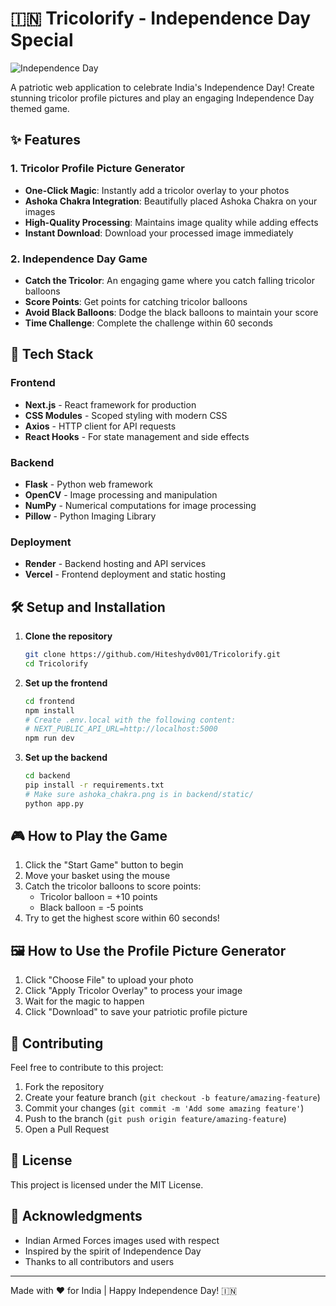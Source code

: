 # 🇮🇳 Tricolorify - Independence Day Special

![Independence Day](public/indian-armed-forces.jpg)

A patriotic web application to celebrate India's Independence Day! Create stunning tricolor profile pictures and play an engaging Independence Day themed game.

## ✨ Features

### 1. Tricolor Profile Picture Generator
- **One-Click Magic**: Instantly add a tricolor overlay to your photos
- **Ashoka Chakra Integration**: Beautifully placed Ashoka Chakra on your images
- **High-Quality Processing**: Maintains image quality while adding effects
- **Instant Download**: Download your processed image immediately

### 2. Independence Day Game
- **Catch the Tricolor**: An engaging game where you catch falling tricolor balloons
- **Score Points**: Get points for catching tricolor balloons
- **Avoid Black Balloons**: Dodge the black balloons to maintain your score
- **Time Challenge**: Complete the challenge within 60 seconds

## 🚀 Tech Stack

### Frontend
- **Next.js** - React framework for production
- **CSS Modules** - Scoped styling with modern CSS
- **Axios** - HTTP client for API requests
- **React Hooks** - For state management and side effects

### Backend
- **Flask** - Python web framework
- **OpenCV** - Image processing and manipulation
- **NumPy** - Numerical computations for image processing
- **Pillow** - Python Imaging Library

### Deployment
- **Render** - Backend hosting and API services
- **Vercel** - Frontend deployment and static hosting

## 🛠️ Setup and Installation

1. **Clone the repository**
   ```bash
   git clone https://github.com/Hiteshydv001/Tricolorify.git
   cd Tricolorify
   ```

2. **Set up the frontend**
   ```bash
   cd frontend
   npm install
   # Create .env.local with the following content:
   # NEXT_PUBLIC_API_URL=http://localhost:5000
   npm run dev
   ```

3. **Set up the backend**
   ```bash
   cd backend
   pip install -r requirements.txt
   # Make sure ashoka_chakra.png is in backend/static/
   python app.py
   ```

## 🎮 How to Play the Game

1. Click the "Start Game" button to begin
2. Move your basket using the mouse
3. Catch the tricolor balloons to score points:
   - Tricolor balloon = +10 points
   - Black balloon = -5 points
4. Try to get the highest score within 60 seconds!

## 🖼️ How to Use the Profile Picture Generator

1. Click "Choose File" to upload your photo
2. Click "Apply Tricolor Overlay" to process your image
3. Wait for the magic to happen
4. Click "Download" to save your patriotic profile picture

## 🌟 Contributing

Feel free to contribute to this project:

1. Fork the repository
2. Create your feature branch (`git checkout -b feature/amazing-feature`)
3. Commit your changes (`git commit -m 'Add some amazing feature'`)
4. Push to the branch (`git push origin feature/amazing-feature`)
5. Open a Pull Request

## 📝 License

This project is licensed under the MIT License.

## 🙏 Acknowledgments

- Indian Armed Forces images used with respect
- Inspired by the spirit of Independence Day
- Thanks to all contributors and users

---

Made with ❤️ for India | Happy Independence Day! 🇮🇳
